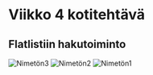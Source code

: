 # Viikko 4 kotitehtävä
## Flatlistiin hakutoiminto


![Nimetön3](https://github.com/Sakkeyy/IN00CT08-3005-Homework/assets/127964245/5d42fd7e-2005-4185-bfbc-4ff01bc079ee)
![Nimetön2](https://github.com/Sakkeyy/IN00CT08-3005-Homework/assets/127964245/162adc28-3718-4811-ab72-d4a17aabc19e)
![Nimetön1](https://github.com/Sakkeyy/IN00CT08-3005-Homework/assets/127964245/8599c40a-d3aa-4ba4-93d4-c09ae35ac660)
